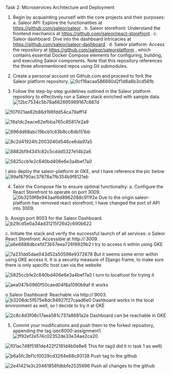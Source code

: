 Task 2: Microservices Architecture and Deployment

1. Begin by acquainting yourself with the core projects and their purposes:
a. Saleor API: Explore the functionalities at https://github.com/saleor/saleor .
b. Saleor storefront: Understand the frontend mechanics at https://github.com/saleor/react-storefront .
c. Saleor dashboard: Dive into the dashboard intricacies at https://github.com/saleor/saleor-dashboard .
d. Saleor platform: Access the repository at https://github.com/saleor/saleorplatform , which contains essential Docker Compose elements for configuring, building, and executing Saleor components. Note that this repository references the three aforementioned repos using Git submodules.

2. Create a personal account on Github.com and proceed to fork the Saleor platform
repository.
![0cf16acaa586660d2f1d8a6b3cd56fb](https://github.com/MilloooSy/saleor-platform/assets/143394742/3b0abfb1-803a-4242-b1f6-7e179b8ad9cf)

3. Follow the step-by-step guidelines outlined in the Saleor platform repository to
effectively run a Saleor stack enriched with sample data.
![12bc7534c5b78a662695989167c887d](https://github.com/MilloooSy/saleor-platform/assets/143394742/8a5c4a95-8891-4db0-8e7c-10d4e0892e50)

![f07921ae82b86d196fdd54ca79aff14](https://github.com/MilloooSy/saleor-platform/assets/143394742/b53a19ba-4b52-48f1-b0ae-c595fbeb867c)

![19a1dc2eace62efbba765c85817e2a9](https://github.com/MilloooSy/saleor-platform/assets/143394742/823adc89-97e5-4043-b810-3ef7680de4f2)

![696dd68abc19bcb1c63b8cc8db151bb](https://github.com/MilloooSy/saleor-platform/assets/143394742/21059992-4567-4a93-b79f-12fd4a98bc98)

![8c2d41924fc2003040d546ce6da97a5](https://github.com/MilloooSy/saleor-platform/assets/143394742/e51ee898-da02-4599-a753-54d4fb7fd468)

![8882bf94341c82c5cddd5327e14b2a6](https://github.com/MilloooSy/saleor-platform/assets/143394742/2c694279-59e1-4b3b-8806-ef393991bda3)

![5825ccb1e2c640bd406e6e3a4bef7a0](https://github.com/MilloooSy/saleor-platform/assets/143394742/2d41e8a3-cbdf-4ba6-b240-b088f3bbb53d)

I also deploy the saleor-platform at GKE, and I have reference the pic below
![99af8790ac37878a7fb354b9f8121eb](https://github.com/MilloooSy/saleor-platform/assets/143394742/93978aed-8629-4857-9930-0c635d529837)

4. Tailor the Compose file to ensure optimal functionality:
a. Configure the React Storefront to operate on port 3009.
![0b3259f8e943aaf6d8962088c911f2e](https://github.com/MilloooSy/saleor-platform/assets/143394742/95adfd13-2841-4de0-aa8e-4b951109b4cb)
Due to the origin saleor-platform has removed react storefront, I have changed the port of API into 3009.

b. Assign port 9003 for the Saleor Dashboard.
![b29cd5e0a34ad31215f26d2c690b622](https://github.com/MilloooSy/saleor-platform/assets/143394742/30526e2a-66d2-4860-9a74-8f2d266e6e05)


c. Initiate the stack and verify the successful launch of all services:
o Saleor React Storefront: Accessible at http://<Your-Linux-Server-IP>:3009.
![a6e6688dbcefd73b57eea726f8929b2](https://github.com/MilloooSy/saleor-platform/assets/143394742/0a4399dc-f734-4f37-8f9a-7579f7931295)
I try to access it within using GKE

![7a231dd5dae043d52a50598e9372678](https://github.com/MilloooSy/saleor-platform/assets/143394742/7f3c672b-0de3-45d0-90e5-97f1cbe0ead4)
But it seems some error within using GKE access it. It is a security measure of Django frame, to make sure there is only specific host can via the website

![5825ccb1e2c640bd406e6e3a4bef7a0](https://github.com/MilloooSy/saleor-platform/assets/143394742/5a4a6970-5c79-40dd-be18-74f5b6289a22)
I turn to localhost for trying it

![aea047b0960f50caed04f8a1090b9af](https://github.com/MilloooSy/saleor-platform/assets/143394742/dd1d384e-34ca-47f5-9032-d6d1489f982c)
It works

o Saleor Dashboard: Reachable via http://<Your-Linux-Server-IP>:9003.
![b3208dc5f675e8dc94927f27caad6e0](https://github.com/MilloooSy/saleor-platform/assets/143394742/31aa4c4d-d97a-47b4-b8d3-cc72f190008b)
Dashboard works in the local environment as well, so I decide to try it at GKE

![2c8c4d3f06c17aea581c737a8681a2e](https://github.com/MilloooSy/saleor-platform/assets/143394742/1cd0a9b7-4941-4724-a70b-873fa2a8156c)
Dashboard can be reachable in GKE

5. Commit your modifications and push them to the forked repository, appending the
tag isec6000-assignment1.
![ff92ef2e574c02352de33e34ae2ca20](https://github.com/MilloooSy/saleor-platform/assets/143394742/b17bbf2a-eb80-4b12-ac45-960cd33989f3)

![f01ac748f5181de422f2181d4b0e8e6](https://github.com/MilloooSy/saleor-platform/assets/143394742/b02de21b-2ff4-4c39-af0f-8df9aae360e2)
This for tag(I did it in task 1 as well)

![b6a5fc3bf1c10029cd3264e68c93138](https://github.com/MilloooSy/saleor-platform/assets/143394742/5e062103-abef-4216-98f6-32284c9b17c5)
Push tag to the github

![2e41421e3c20461856fdbbfe2535696](https://github.com/MilloooSy/saleor-platform/assets/143394742/8bd3975e-5690-46c2-9b56-634f27781893)
Push all changes to the github
